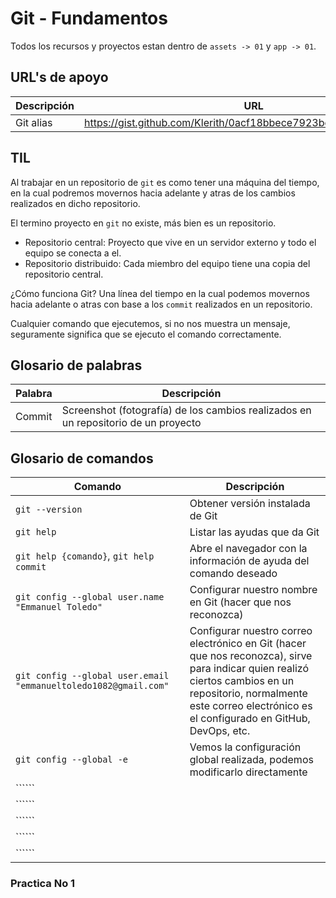 # Git - Fundamentos

Todos los recursos y proyectos estan dentro de ```assets -> 01``` y ```app -> 01```.

## URL's de apoyo

| Descripción | URL |
| ------------- | ------------- |
| Git alias | https://gist.github.com/Klerith/0acf18bbece7923bcac55edb71b03c2b |

## TIL

Al trabajar en un repositorio de ```git``` es como tener una máquina del tiempo, en la cual podremos movernos hacia adelante y atras de los cambios realizados en dicho repositorio.

El termino proyecto en ```git``` no existe, más bien es un repositorio.
- Repositorio central: Proyecto que vive en un servidor externo y todo el equipo se conecta a el.
- Repositorio distribuido: Cada miembro del equipo tiene una copia del repositorio central.

¿Cómo funciona Git? Una línea del tiempo en la cual podemos movernos hacia adelante o atras con base a los ```commit``` realizados en un repositorio.

Cualquier comando que ejecutemos, si no nos muestra un mensaje, seguramente significa que se ejecuto el comando correctamente.

## Glosario de palabras

| Palabra | Descripción |
| ------------- | ------------- |
| Commit | Screenshot (fotografía) de los cambios realizados en un repositorio de un proyecto |

## Glosario de comandos

| Comando | Descripción |
| ------------- | ------------- |
| ```git --version``` | Obtener versión instalada de Git |
| ```git help``` | Listar las ayudas que da Git |
| ```git help {comando}```, ```git help commit``` | Abre el navegador con la información de ayuda del comando deseado |
| ```git config --global user.name "Emmanuel Toledo"``` | Configurar nuestro nombre en Git (hacer que nos reconozca) |
| ```git config --global user.email "emmanueltoledo1082@gmail.com"``` | Configurar nuestro correo electrónico en Git (hacer que nos reconozca), sirve para indicar quien realizó ciertos cambios en un repositorio, normalmente este correo electrónico es el configurado en GitHub, DevOps, etc. |
| ```git config --global -e``` | Vemos la configuración global realizada, podemos modificarlo directamente |
| `````` | |
| `````` | |
| `````` | |
| `````` | |
| `````` | |

### Practica No 1

```

```
